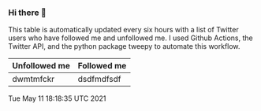 ### Hi there 👋

This table is automatically updated every six hours with a list of Twitter users who have followed me and unfollowed me. I used Github Actions, the Twitter API, and the python package tweepy to automate this workflow.

| Unfollowed me |  Followed me |
| --- | --- |
|dwmtmfckr|dsdfmdfsdf|
Tue May 11 18:18:35 UTC 2021
